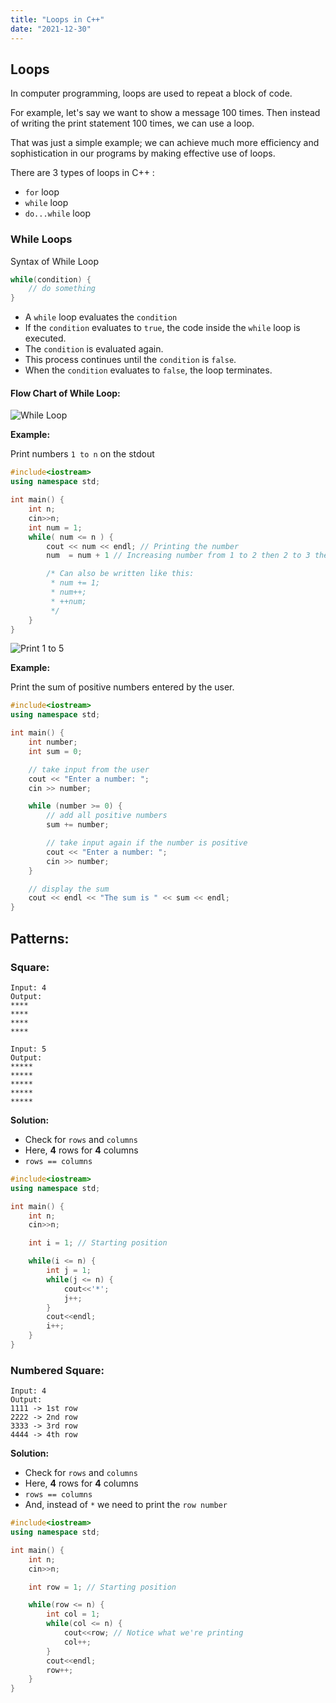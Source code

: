 ```yaml
---
title: "Loops in C++"
date: "2021-12-30"
---
```


## Loops

In computer programming, loops are used to repeat a block of code.

For example, let's say we want to show a message 100 times. Then instead of writing the print statement 100 times, we can use a loop.

That was just a simple example; we can achieve much more efficiency and sophistication in our programs by making effective use of loops.

There are 3 types of loops in C++ :

- `for` loop
- `while` loop
- `do...while` loop

### While Loops

Syntax of While Loop

```cpp
while(condition) {
    // do something
}
```

- A `while` loop evaluates the `condition`
- If the `condition` evaluates to `true`, the code inside the `while` loop is executed.
- The `condition` is evaluated again.
- This process continues until the `condition` is `false`.
- When the `condition` evaluates to `false`, the loop terminates.

#### Flow Chart of While Loop:

![While Loop](https://cdn.programiz.com/sites/tutorial2program/files/cpp-while-loop-flowchart.png)

**Example:**

Print numbers `1 to n` on the stdout

```cpp
#include<iostream>
using namespace std;

int main() {
    int n;
    cin>>n;
    int num = 1;
    while( num <= n ) {
        cout << num << endl; // Printing the number
        num  = num + 1 // Increasing number from 1 to 2 then 2 to 3 then 3 to 4 until it is equal to n

        /* Can also be written like this:
         * num += 1;
         * num++;
         * ++num;
         */
    }
}
```

![Print 1 to 5](https://user-images.githubusercontent.com/69139607/147762373-9c27875c-89d5-4422-b21b-76adceab9109.png)

**Example:**

Print the sum of positive numbers entered by the user.

```cpp
#include<iostream>
using namespace std;

int main() {
    int number;
    int sum = 0;

    // take input from the user
    cout << "Enter a number: ";
    cin >> number;

    while (number >= 0) {
        // add all positive numbers
        sum += number;

        // take input again if the number is positive
        cout << "Enter a number: ";
        cin >> number;
    }

    // display the sum
    cout << endl << "The sum is " << sum << endl;
}
```

## Patterns:

### Square:

```
Input: 4
Output:
****
****
****
****

Input: 5
Output:
*****
*****
*****
*****
*****
```

**Solution:**

- Check for `rows` and `columns`
- Here, **4** rows for **4** columns
- `rows == columns`

```cpp
#include<iostream>
using namespace std;

int main() {
    int n;
    cin>>n;

    int i = 1; // Starting position

    while(i <= n) {
        int j = 1;
        while(j <= n) {
            cout<<'*';
            j++;
        }
        cout<<endl;
        i++;
    }
}
```

### Numbered Square:

```
Input: 4
Output:
1111 -> 1st row
2222 -> 2nd row
3333 -> 3rd row
4444 -> 4th row
```

**Solution:**

- Check for `rows` and `columns`
- Here, **4** rows for **4** columns
- `rows == columns`
- And, instead of `*` we need to print the `row number`

```cpp
#include<iostream>
using namespace std;

int main() {
    int n;
    cin>>n;

    int row = 1; // Starting position

    while(row <= n) {
        int col = 1;
        while(col <= n) {
            cout<<row; // Notice what we're printing
            col++;
        }
        cout<<endl;
        row++;
    }
}
```

